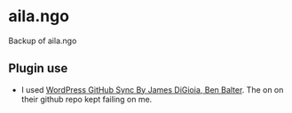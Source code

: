 # aila.ngo
Backup of aila.ngo

## Plugin use
- I used [WordPress GitHub Sync By James DiGioia, Ben Balter](https://wordpress.org/plugins/wp-github-sync/). The on on their github repo kept failing on me.
